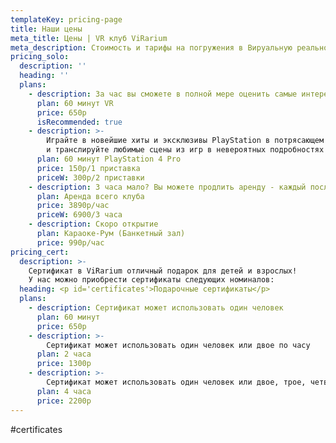 ```yaml
---
templateKey: pricing-page
title: Наши цены
meta_title: Цены | VR клуб ViRarium
meta_description: Стоимость и тарифы на погружения в Вируальную реальность Вирариум
pricing_solo:
  description: ''
  heading: ''
  plans:
    - description: За час вы сможете в полной мере оценить самые интересные и захватывающие VR программы.
      plan: 60 минут VR
      price: 650р
      isRecommended: true
    - description: >-
        Играйте в новейшие хиты и эксклюзивы PlayStation в потрясающем 4К
        и транслируйте любимые сцены из игр в невероятных подробностях на видеосервисах, поддерживающих 4К.
      plan: 60 минут PlayStation 4 Pro
      price: 150р/1 приставка
      priceW: 300р/2 приставки
    - description: 3 часа мало? Вы можете продлить аренду - каждый последующий час 1000
      plan: Аренда всего клуба
      price: 3890р/час
      priceW: 6900/3 часа
    - description: Скоро открытие
      plan: Караоке-Рум (Банкетный зал)
      price: 990р/час
pricing_cert:
  description: >-
    Сертификат в ViRarium отличный подарок для детей и взрослых!
    У нас можно приобрести сертификаты следующих номиналов:
  heading: <p id='certificates'>Подарочные сертификаты</p>
  plans:
    - description: Сертификат может использовать один человек
      plan: 60 минут
      price: 650р
    - description: >-
        Сертификат может использовать один человек или двое по часу
      plan: 2 часа
      price: 1300р
    - description: >-
        Сертификат может использовать один человек или двое, трое, четверо (кратно часу)
      plan: 4 часа
      price: 2200р
---
```

#certificates


